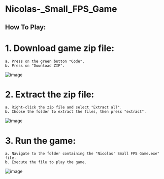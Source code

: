 # Nicolas-_Small_FPS_Game

## How To Play:
# 1. Download game zip file:
    a. Press on the green button "Code".
    b. Press on "Download ZIP".
![image](https://user-images.githubusercontent.com/54424767/140591566-975726d9-a776-4dd4-8283-d5c65cdd9f17.png)

    
# 2. Extract the zip file:
    a. Right-click the zip file and select "Extract all".
    b. Choose the folder to extract the files, then press "extract".
![image](https://user-images.githubusercontent.com/54424767/140591703-02737d9f-6e65-42fc-9d28-7d1bc7db2673.png)


# 3. Run the game:
    a. Navigate to the folder containing the "Nicolas' Small FPS Game.exe" file.
    b. Execute the file to play the game.
![image](https://user-images.githubusercontent.com/54424767/140591764-d48d15ef-1f77-46f0-9153-888a5c17422e.png)
